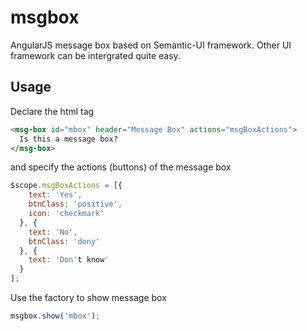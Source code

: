 # msgbox
AngularJS message box based on Semantic-UI framework. Other UI framework can be intergrated quite easy.

## Usage

Declare the html tag

```html
<msg-box id="mbox" header="Message Box" actions="msgBoxActions">
  Is this a message box?
</msg-box>
```

and specify the actions (buttons) of the message box

```js
$scope.msgBoxActions = [{
    text: 'Yes',
    btnClass: 'positive',
    icon: 'checkmark'
  }, {
    text: 'No',
    btnClass: 'deny'
  }, {
    text: 'Don't know'
  }
];
```

Use the factory to show message box

```js
msgbox.show('mbox');
```

